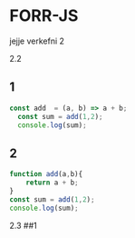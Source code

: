 # FORR-JS
jejje verkefni 2

2.2
## 1
```javascript
const add  = (a, b) => a + b;
  const sum = add(1,2);
  console.log(sum);
```
## 2
```javascript
function add(a,b){
    return a + b;
}
const sum = add(1,2);
console.log(sum);
```

2.3
##1
